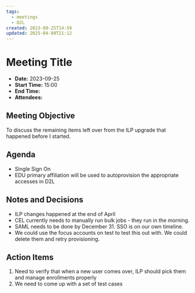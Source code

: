 ```yaml
---
tags:
  - meetings
  - D2L
created: 2023-09-25T14:59
updated: 2025-04-09T21:12
---
```

# Meeting Title
- **Date:** 2023-09-25
- **Start Time:** 15:00
- **End Time:**
- **Attendees:** 

## Meeting Objective
To discuss the remaining items left over from the ILP upgrade that happened before I started.

## Agenda
- Single Sign On
- EDU primary affiliation will be used to autoprovision the appropriate accesses in D2L

## Notes and Decisions
- ILP changes happened at the end of April
- CEL currently needs to manually run bulk jobs - they run in the morning. 
- SAML needs to be done by December 31. SSO is on our own timeline.
- We could use the focus accounts on test to test this out with. We could delete them and retry provisioning.

## Action Items
1. Need to verify that when a new user comes over, ILP should pick them and manage enrollments properly
2. We need to come up with a set of test cases